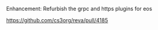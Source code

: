 Enhancement: Refurbish the grpc and https plugins for eos

https://github.com/cs3org/reva/pull/4185
